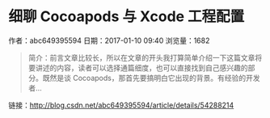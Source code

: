 # 细聊 Cocoapods 与 Xcode 工程配置
作者：abc649395594
日期：2017-01-10 09:40
浏览量：1682
> 简介：前言文章比较长，所以在文章的开头我打算简单介绍一下这篇文章将要讲述的内容，读者可以选择通篇细度，也可以直接找到自己感兴趣的部分。既然是谈 Cocoapods，那首先要搞明白它出现的背景。有经验的开发者...

 链接：http://blog.csdn.net/abc649395594/article/details/54288214

